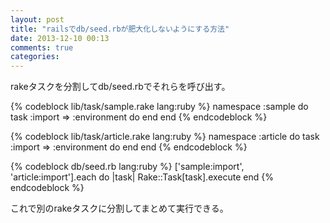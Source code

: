 ```yaml
---
layout: post
title: "railsでdb/seed.rbが肥大化しないようにする方法"
date: 2013-12-10 00:13
comments: true
categories:
---
```


rakeタスクを分割してdb/seed.rbでそれらを呼び出す。

{% codeblock lib/task/sample.rake lang:ruby %}
namespace :sample do
  task :import => :environment do
  end
end
{% endcodeblock %}

{% codeblock lib/task/article.rake lang:ruby %}
namespace :article do
  task :import => :environment do
  end
end
{% endcodeblock %}

{% codeblock db/seed.rb lang:ruby %}
['sample:import', 'article:import'].each do |task|
  Rake::Task[task].execute
end
{% endcodeblock %}

これで別のrakeタスクに分割してまとめて実行できる。

